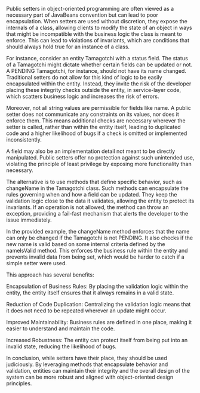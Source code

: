 Public setters in object-oriented programming are often viewed as a necessary part of 
JavaBeans convention but can lead to poor encapsulation. 
When setters are used without discretion, they expose the internals of a class, 
allowing clients to modify the state of an object in ways that might be incompatible with the business logic the class is meant to enforce. 
This can lead to violations of invariants, which are conditions that should always hold true for an instance of a class.

For instance, consider an entity Tamagotchi with a status field. The status of a Tamagotchi might dictate whether certain fields can be updated or not. 
A PENDING Tamagotchi, for instance, should not have its name changed. Traditional setters do not allow for this kind of logic to be easily encapsulated within the entity. 
Instead, they invite the risk of the developer placing these integrity checks outside the entity, in service-layer code, 
which scatters business logic and increases the risk of errors.

Moreover, not all string values are permissible for fields like name. 
A public setter does not communicate any constraints on its values, nor does it enforce them. 
This means additional checks are necessary wherever the setter is called, rather than within the entity itself, 
leading to duplicated code and a higher likelihood of bugs if a check is omitted or implemented inconsistently.

A field may also be an implementation detail not meant to be directly manipulated. 
Public setters offer no protection against such unintended use, violating the principle of least privilege by exposing more functionality than necessary.

The alternative is to use methods that define specific behavior, such as changeName in the Tamagotchi class. 
Such methods can encapsulate the rules governing when and how a field can be updated. 
They keep the validation logic close to the data it validates, allowing the entity to protect its invariants. 
If an operation is not allowed, the method can throw an exception, providing a fail-fast mechanism that alerts the developer to the issue immediately.

In the provided example, the changeName method enforces that the name can only be changed if the Tamagotchi is not PENDING. 
It also checks if the new name is valid based on some internal criteria defined by the nameIsValid method. 
This enforces the business rule within the entity and prevents invalid data from being set, which would be harder to catch if a simple setter were used.

This approach has several benefits:

Encapsulation of Business Rules: By placing the validation logic within the entity, the entity itself ensures that it always remains in a valid state.

Reduction of Code Duplication: Centralizing the validation logic means that it does not need to be repeated wherever an update might occur.

Improved Maintainability: Business rules are defined in one place, making it easier to understand and maintain the code.

Increased Robustness: The entity can protect itself from being put into an invalid state, reducing the likelihood of bugs.

In conclusion, while setters have their place, they should be used judiciously. 
By leveraging methods that encapsulate behavior and validation, 
entities can maintain their integrity and the overall design of the system can be more robust and aligned with object-oriented design principles.